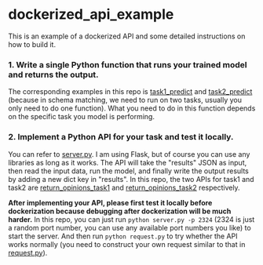 # dockerized_api_example

This is an example of a dockerized API and some detailed instructions on how to build it.

### 1. Write a single Python function that runs your trained model and returns the output. 

The corresponding examples in this repo is [task1_predict](https://github.com/zhangzx-uiuc/dockerized_api_example/blob/8d060619953dfcab452f49b9e4d5c39ac617b399/run.py#L320) and [task2_predict](https://github.com/zhangzx-uiuc/dockerized_api_example/blob/8d060619953dfcab452f49b9e4d5c39ac617b399/run.py#L390) (because in schema matching, we need to run on two tasks, usually you only need to do one function). What you need to do in this function depends on the specific task you model is performing.

### 2. Implement a Python API for your task and test it locally.
You can refer to [server.py](https://github.com/zhangzx-uiuc/dockerized_api_example/blob/8d060619953dfcab452f49b9e4d5c39ac617b399/server.py). I am using Flask, but of course you can use any libraries as long as it works. The API will take the "results" JSON as input, then read the input data, run the model, and finally write the output results by adding a new dict key in "results". In this repo, the two APIs for task1 and task2 are [return_opinions_task1](https://github.com/zhangzx-uiuc/dockerized_api_example/blob/8d060619953dfcab452f49b9e4d5c39ac617b399/server.py#L44) and [return_opinions_task2](https://github.com/zhangzx-uiuc/dockerized_api_example/blob/8d060619953dfcab452f49b9e4d5c39ac617b399/server.py#L61) respectively.

**After implementing your API, please first test it locally before dockerization because debugging after dockerization will be much harder.** In this repo, you can just run `python server.py -p 2324` (2324 is just a random port number, you can use any available port numbers you like) to start the server. And then run `python request.py` to try whether the API works normally (you need to construct your own request similar to that in [request.py](https://github.com/zhangzx-uiuc/dockerized_api_example/blob/c238953b1e78c7ff028707cef98b65350927fa87/request.py)).
